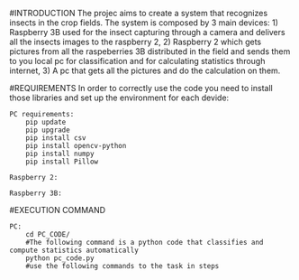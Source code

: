 #INTRODUCTION
The projec aims to create a system that recognizes insects in the crop fields.
The system is composed by 3 main devices:
    1) Raspberry 3B used for the insect capturing through a camera and delivers all the insects images to the raspberry 2,
    2) Raspberry 2 which gets pictures from all the raspeberries 3B distributed in the field and sends them to you local pc for classification and for calculating statistics through internet,
    3) A pc that gets all the pictures and do the calculation on them.

#REQUIREMENTS
In order to correctly use the code you need to install those libraries and set up the environment for each devide:

    PC requirements:
        pip update
        pip upgrade
        pip install csv
        pip install opencv-python  
        pip install numpy
        pip install Pillow

    Raspberry 2:

    Raspberry 3B:

#EXECUTION COMMAND

    PC:
        cd PC_CODE/
        #The following command is a python code that classifies and compute statistics automatically
        python pc_code.py
        #use the following commands to the task in steps


